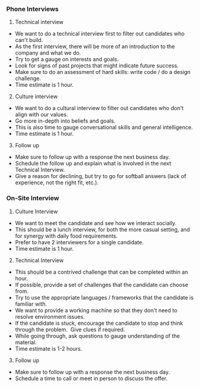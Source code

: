 ### Phone Interviews

1) Technical interview

- We want to do a technical interview first to filter out candidates who can't build.
- As the first interview, there will be more of an introduction to the company and what we do.
- Try to get a gauge on interests and goals.
- Look for signs of past projects that might indicate future success.
- Make sure to do an assessment of hard skills: write code / do a design challenge.
- Time estimate is 1 hour.

2) Culture interview

- We want to do a cultural interview to filter out candidates who don't align with our values.
- Go more in-depth into beliefs and goals.
- This is also time to gauge conversational skills and general intelligence.
- Time estimate is 1 hour.

3) Follow up

- Make sure to follow up with a response the next business day.
- Schedule the follow up and explain what is involved in the next Technical Interview.
- Give a reason for declining, but try to go for softball answers (lack of experience, not the right fit, etc.).

### On-Site Interview

1) Culture Interview

- We want to meet the candidate and see how we interact socially.
- This should be a lunch interview, for both the more casual setting, and for synergy with daily food requirements.
- Prefer to have 2 interviewers for a single candidate.
- Time estimate is 1 hour.

2) Technical Interview

- This should be a contrived challenge that can be completed within an hour.
- If possible, provide a set of challenges that the candidate can choose from.
- Try to use the appropriate languages / frameworks that the candidate is familiar with.
- We want to provide a working machine so that they don't need to resolve environment issues.
- If the candidate is stuck, encourage the candidate to stop and think through the problem.  Give clues if required.
- While going through, ask questions to gauge understanding of the material.
- Time estimate is 1-2 hours.

3) Follow up

- Make sure to follow up with a response the next business day.
- Schedule a time to call or meet in person to discuss the offer.
